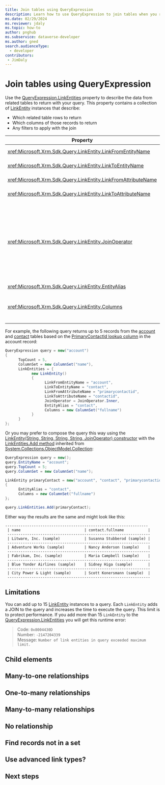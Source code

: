 ```yaml
---
title: Join tables using QueryExpression
description: Learn how to use QueryExpression to join tables when you retrieve data from Microsoft Dataverse.
ms.date: 02/29/2024
ms.reviewer: jdaly
ms.topic: how-to
author: pnghub
ms.subservice: dataverse-developer
ms.author: gned
search.audienceType: 
  - developer
contributors:
 - JimDaly
---
```

# Join tables using QueryExpression

Use the [QueryExpression.LinkEntities](xref:Microsoft.Xrm.Sdk.Query.QueryExpression.LinkEntities) property to describe the data from related tables to return with your query. This property contains a collection of [LinkEntity](xref:Microsoft.Xrm.Sdk.Query.LinkEntity) instances that describe:

- Which related table rows to return
- Which columns of those records to return
- Any filters to apply with the join


|Property|Description|
|---------|---------|
|<xref:Microsoft.Xrm.Sdk.Query.LinkEntity.LinkFromEntityName>|The logical name of the entity that you are linking from.|
|<xref:Microsoft.Xrm.Sdk.Query.LinkEntity.LinkToEntityName>|The logical name of the entity that you are linking to.|
|<xref:Microsoft.Xrm.Sdk.Query.LinkEntity.LinkFromAttributeName>|The logical name of the attribute of the entity that you are linking from.|
|<xref:Microsoft.Xrm.Sdk.Query.LinkEntity.LinkToAttributeName>|The logical name of the attribute of the entity that you are linking to.|
|<xref:Microsoft.Xrm.Sdk.Query.LinkEntity.JoinOperator>|The join operator. The default is `Inner`, which restricts results to rows with matching values in both tables.<br />Other valid values are:<br />- All<br />- Any<br />- Exists<br />- In<br />- LeftOuter<br />- MatchFirstRowUsingCrossApply<br />- Natural<br />- NotAll<br />- NotAny|
|<xref:Microsoft.Xrm.Sdk.Query.LinkEntity.EntityAlias>|The alias for the table.|
|<xref:Microsoft.Xrm.Sdk.Query.LinkEntity.Columns>|The columns to include for the table. Add these to the joined table using a <xref:Microsoft.Xrm.Sdk.Query.ColumnSet> as described in [Select columns using QueryExpression](select-columns.md)|

<!-- 
TODO: Add detailed remarks in the [JoinOperator Enum](xref:Microsoft.Xrm.Sdk.Query.LinkEntity.JoinOperator) article to explain each of the types like is done for FetchXML at https://learn.microsoft.com/en-us/power-apps/developer/data-platform/fetchxml/reference/link-entity#link-type-options 
-->


For example, the following query returns up to 5 records from the [account](../reference/entities/account.md) and [contact](../reference/entities/contact.md) tables based on the [PrimaryContactId lookup column](../reference/entities/account.md#BKMK_PrimaryContactId) in the account record:

```csharp
QueryExpression query = new("account")
{
      TopCount = 5,
      ColumnSet = new ColumnSet("name"),
      LinkEntities = {
            new LinkEntity()
            {
                  LinkFromEntityName = "account",
                  LinkToEntityName = "contact",
                  LinkFromAttributeName = "primarycontactid",
                  LinkToAttributeName = "contactid",
                  JoinOperator = JoinOperator.Inner,
                  EntityAlias = "contact",
                  Columns = new ColumnSet("fullname")
            }
      }
};
```

Or you may prefer to compose the query this way using the [LinkEntity(String, String, String, String, JoinOperator) constructor](xref:Microsoft.Xrm.Sdk.Query.LinkEntity.#ctor%2A) with the [LinkEntities.Add method](xref:System.Collections.ObjectModel.Collection%601.Add%2A) inherited from [System.Collections.ObjectModel.Collection](xref:System.Collections.ObjectModel.Collection):

```csharp
QueryExpression query = new();
query.EntityName = "account";
query.TopCount = 5;
query.ColumnSet = new ColumnSet("name");

LinkEntity primaryContact = new("account", "contact", "primarycontactid", "contactid", JoinOperator.Inner)
{
      EntityAlias = "contact",
      Columns = new ColumnSet("fullname")
};

query.LinkEntities.Add(primaryContact);
```

Either way the results are the same and might look like this:

```text
-----------------------------------------------------------------
 | name                             | contact.fullname           |
 -----------------------------------------------------------------
 | Litware, Inc. (sample)           | Susanna Stubberod (sample) |
 -----------------------------------------------------------------
 | Adventure Works (sample)         | Nancy Anderson (sample)    |
 -----------------------------------------------------------------
 | Fabrikam, Inc. (sample)          | Maria Campbell (sample)    |
 -----------------------------------------------------------------
 | Blue Yonder Airlines (sample)    | Sidney Higa (sample)       |
 -----------------------------------------------------------------
 | City Power & Light (sample)      | Scott Konersmann (sample)  |
 -----------------------------------------------------------------
```



## Limitations

You can add up to 15 [LinkEntity](xref:Microsoft.Xrm.Sdk.Query.LinkEntity) instances to a query. Each `LinkEntity` adds a JOIN to the query and increases the time to execute the query. This limit is to protect performance. If you add more than 15 `LinkEntity` to the [QueryExpression.LinkEntities](xref:Microsoft.Xrm.Sdk.Query.QueryExpression.LinkEntities) you will get this runtime error:

> Code: `0x8004430D`  
> Number: `-2147204339`  
> Message: `Number of link entities in query exceeded maximum limit.`  

## Child elements

## Many-to-one relationships

## One-to-many relationships

## Many-to-many relationships

## No relationship

## Find records not in a set

## Use advanced link types?

## Next steps